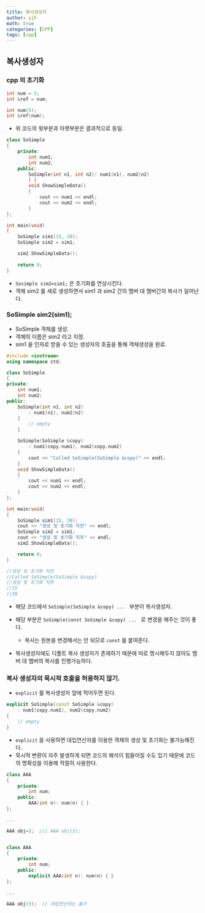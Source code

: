 ```yaml
---
title: 복사생성자
author: yjh
math: true
categories: [CPP]
tags: [cpp]
---
```


## 복사생성자
### cpp 의 초기화
```cpp
int num = 5;
int &ref = num;

int num(5);
int &ref(num);
```

- 위 코드의 윗부분과 아랫부분은 결과적으로 동일.

```cpp
class SoSimple
{
    private:
        int num1;
        int num2;
    public:
        SoSimple(int n1, int n2): num1(n1), num2(n2)
        { }
        void ShowSimpleData()
        {
            cout << num1 << endl;
            cout << num2 << endl;
        }
};

int main(void)
{
    SoSimple sim1(15, 20);
    SoSimple sim2 = sim1;

    sim2.ShowSimpleData();
    
    return 0;
}
```

- ```Sosimple sim2=sim1;``` 은 초기화를 연상시킨다.
- 객체 sim2 를 새로 생성하면서 sim1 과 sim2 간의 멤버 대 멤버간의 복사가 일어난다.

### SoSimple sim2(sim1);
- SoSimple 객체를 생성.
- 객체의 이름은 sim2 라고 지정.
- sim1 을 인자로 받을 수 있는 생성자의 호출을 통해 객체생성을 완료.

```cpp
#include <iostream>
using namespace std;

class SoSimple
{
private:
	int num1;
	int num2;
public:
	SoSimple(int n1, int n2)
		: num1(n1), num2(n2)
	{
		// empty
	}

	SoSimple(SoSimple &copy)
		: num1(copy.num1), num2(copy.num2)
	{
		cout << "Called SoSimple(SoSimple &copy)" << endl;
	}
	void ShowSimpleData()
	{
		cout << num1 << endl;
		cout << num2 << endl;
	}
};

int main(void)
{
	SoSimple sim1(15, 30);
	cout << "생성 및 초기화 직전" << endl;
	SoSimple sim2 = sim1;
	cout << "생성 및 초기화 직후" << endl;
	sim2.ShowSimpleData();

	return 0;
}

//생성 및 초기화 직전
//Called SoSimple(SoSimple &copy)
//생성 및 초기화 직후
//15
//30
```
- 해당 코드에서 ```SoSimple(SoSimple &copy) ... ``` 부분이 복사생성자.
- 해당 부분은 ```SoSimple(const SoSimple &copy) ... ``` 로 변경을 해주는 것이 좋다.
    - 복사는 원본을 변경해서는 안 되므로 ```const``` 를 붙여준다.

- 복사생성자에도 디폴트 복사 생성자가 존재하기 때문에 따로 명시해두지 않아도 멤버 대 멤버의 복사를 진행가능하다.

### 복사 생성자의 묵시적 호출을 허용하지 않기.
- ```explicit``` 를 복사생성자 앞에 적어두면 된다.
```cpp
explicit SoSimple(const SoSimple &copy)
    : num1(copy.num1), num2(copy.num2)
{
    // empty
}
```
- ```explicit``` 을 사용하면 대입연산자를 이용한 객체의 생성 및 초기화는 불가능해진다.
- 묵시적 변환이 자주 발생하게 되면 코드의 해석이 힘들어질 수도 있기 때문에 코드의 명확성을 이용해 적절히 사용한다.

```cpp
class AAA
{
    private:
        int num;
    public:
        AAA(int n): num(n) { }
};

...

AAA obj=3;  /// AAA obj(3);


class AAA
{
    private:
        int num;
    public:
        explicit AAA(int n): num(n) { }
};

...

AAA obj(3);  // 대입연산자는 불가
```